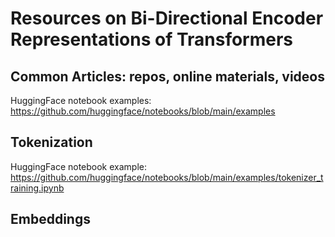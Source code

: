 # Resources on Bi-Directional Encoder Representations of Transformers

## Common Articles: repos, online materials, videos

HuggingFace notebook examples: https://github.com/huggingface/notebooks/blob/main/examples

## Tokenization

HuggingFace notebook example: https://github.com/huggingface/notebooks/blob/main/examples/tokenizer_training.ipynb 


## Embeddings



